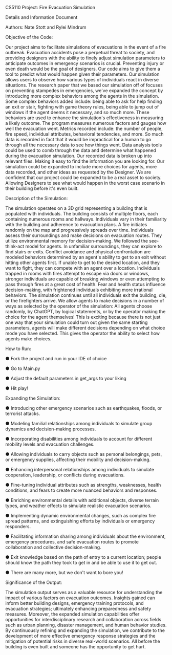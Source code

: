 CS5110 Project: Fire Evacuation Simulation 

Details and Information Document

Authors: Nate Stott and Rylei Mindrum



Objective of the Code:

Our project aims to facilitate simulations of evacuations in the event of a fire outbreak.
Evacuation accidents pose a perpetual threat to society, and providing designers with the ability
to finely adjust simulation parameters to anticipate outcomes in emergency scenarios is crucial.
Preventing injury or even death would be the goal of designers. Our code aims to give them a
tool to predict what would happen given their parameters. Our simulation allows users to observe
how various types of individuals react in diverse situations. The research paper that we based our
simulation off of focuses on preventing stampedes in emergencies, we've expanded the concept
by introducing more complex behaviors among the agents in the simulation. Some complex
behaviors added include: being able to ask for help finding an exit or stair, fighting with game
theory rules, being able to jump out of windows if the agent deems it necessary, and so much
more. These behaviors are used to enhance the simulation's effectiveness in measuring a likely
outcome. The program measures numerous factors and gauges how well the evacuation went.
Metrics recorded include: the number of people, fire speed, individual attributes, behavioral
tendencies, and more. So much data is recorded in fact that it would be impractical for a human
to go through all the necessary data to see how things went. Data analysis tools could be used to
comb through the data and determine what happened during the evacuation simulation. Our
recorded data is broken up into relevant files. Making it easy to find the information you are
looking for. Our simulation could be expanded to include more choices for agents, more data
recorded, and other ideas as requested by the Designer. We are confident that our project could
be expanded to be a real asset to society. Allowing Designers to see what would happen in the
worst case scenario in their building before it's even built.


Description of the Simulation:

The simulation operates on a 3D grid representing a building that is populated with
individuals. The building consists of multiple floors, each containing numerous rooms and
hallways. Individuals vary in their familiarity with the building and adherence to evacuation
plans. A fire initiates randomly on the map and progressively spreads over time. Individuals
assess their surroundings and make decisions on evacuation routes. They utilize environmental
memory for decision-making. We followed the see-think-act model for agents. In unfamiliar
surroundings, they can explore to find stairs or exits. Conflict avoidance and physical
confrontation are modeled behaviors determined by an agent's ability to get to an exit without
hitting other agents first. If unable to get to the desired location, and they want to fight, they can
compete with an agent over a location. Individuals trapped in rooms with fires attempt to escape
via doors or windows, stronger individuals are capable of breaking windows or even attempting
to pass through fires at a great cost of health. Fear and health status influence decision-making,
with frightened individuals exhibiting more irrational behaviors. The simulation continues until
all individuals exit the building, die, or the firefighters arrive.
We allow agents to make decisions in a number of ways as selected by the operator of the
simulation: All agents choose randomly, by ChatGPT, by logical statements, or by the operator
making the choice for the agent themselves! This is exciting because there is not just one way
that your simulation could turn out given the same starting parameters, agents will make different
decisions depending on what choice mode you have selected. This gives the operator the ability
to select how agents make choices.


How to Run:

● Fork the project and run in your IDE of choice

● Go to Main.py

● Adjust the default parameters in get_args to your liking

● Hit play!


Expanding the Simulation:
 
 ● Introducing other emergency scenarios such as earthquakes, floods, or terrorist attacks.
 
 ● Modeling familial relationships among individuals to simulate group dynamics and decision-making processes.
 
 ● Incorporating disabilities among individuals to account for different mobility levels and evacuation challenges.
 
 ● Allowing individuals to carry objects such as personal belongings, pets, or emergency supplies, affecting their mobility and decision-making.
 
 ● Enhancing interpersonal relationships among individuals to simulate cooperation, leadership, or conflicts during evacuations.
 
 ● Fine-tuning individual attributes such as strengths, weaknesses, health conditions, and fears to create more nuanced behaviors and responses.
 
 ● Enriching environmental details with additional objects, diverse terrain types, and weather effects to simulate realistic evacuation scenarios.
 
 ● Implementing dynamic environmental changes, such as complex fire spread patterns, and extinguishing efforts by individuals or emergency responders.
 
 ● Facilitating information sharing among individuals about the environment, emergency procedures, and safe evacuation routes to promote collaboration and collective decision-making.
 
 ● Exit knowledge based on the path of entry to a current location; people should know the path they took to get in and be able to use it to get out.
 
 ● There are many more, but we don't want to bore you!


Significance of the Output:

The simulation output serves as a valuable resource for understanding the impact of
various factors on evacuation outcomes. Insights gained can inform better building designs,
emergency training protocols, and evacuation strategies; ultimately enhancing preparedness and
safety measures. Moreover, the expanded simulation capabilities offer opportunities for
interdisciplinary research and collaboration across fields such as urban planning, disaster
management, and human behavior studies. By continuously refining and expanding the
simulation, we contribute to the development of more effective emergency response strategies
and the mitigation of potential risks in diverse real-world scenarios. All before the building is
even built and someone has the opportunity to get hurt.
